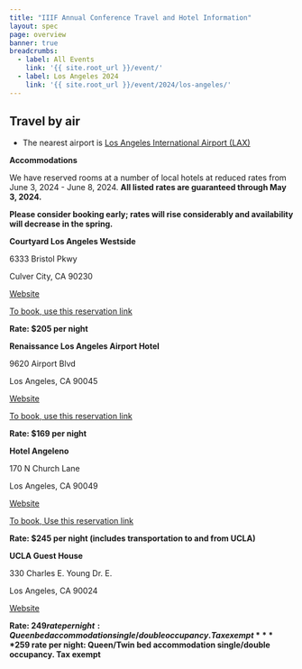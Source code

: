 ```yaml
---
title: "IIIF Annual Conference Travel and Hotel Information"
layout: spec
page: overview
banner: true 
breadcrumbs:
  - label: All Events
    link: '{{ site.root_url }}/event/'
  - label: Los Angeles 2024
    link: '{{ site.root_url }}/event/2024/los-angeles/'
---
```


## Travel by air
* The nearest airport is [Los Angeles International Airport (LAX)](https://www.flylax.com/)


**Accommodations**

We have reserved rooms at a number of local hotels at reduced rates from June 3, 2024 - June 8, 2024. **All listed rates are guaranteed through May 3, 2024.**

**Please consider booking early; rates will rise considerably and availability will decrease in the spring.**


**Courtyard Los Angeles Westside**

6333 Bristol Pkwy 

Culver City, CA 90230

[Website](https://www.marriott.com/en-us/hotels/laxcv-courtyard-los-angeles-westside/overview/?scid=f2ae0541-1279-4f24-b197-a979c79310b0)

[To book, use this reservation link](https://www.marriott.com/events/start.mi?id=1698102151057&key=GRP)

**Rate: $205 per night**


**Renaissance Los Angeles Airport Hotel**

9620 Airport Blvd

Los Angeles, CA 90045

[Website](https://www.marriott.com/en-us/hotels/laxrr-renaissance-los-angeles-airport-hotel/overview/?scid=f2ae0541-1279-4f24-b197-a979c79310b0)

[To book, use this reservation link](https://www.marriott.com/event-reservations/reservation-link.mi?id=1699298768777&key=GRP&app=resvlink)

**Rate: $169 per night**


**Hotel Angeleno**

170 N Church Lane

Los Angeles, CA 90049

[Website](https://www.hotelangeleno.com/)

[To book, Use this reservation link](https://tinyurl.com/IIIFConference2024)

**Rate: $245 per night (includes transportation to and from UCLA)**

**UCLA Guest House**

330 Charles E. Young Dr. E.

Los Angeles, CA 90024

[Website](https://guesthouse.ucla.edu/)

**Rate: $249 rate per night: Queen bed accommodation single/double occupancy. Tax exempt**
**$259 rate per night: Queen/Twin bed accommodation single/double occupancy. Tax exempt**
